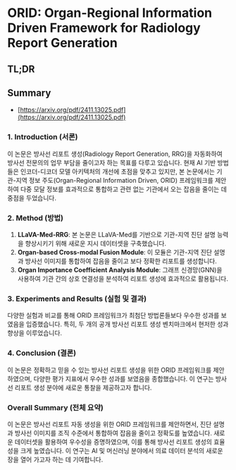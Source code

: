 # ORID: Organ-Regional Information Driven Framework for Radiology Report Generation
## TL;DR
## Summary
- [https://arxiv.org/pdf/2411.13025.pdf](https://arxiv.org/pdf/2411.13025.pdf)

### 1. Introduction (서론)
이 논문은 방사선 리포트 생성(Radiology Report Generation, RRG)을 자동화하여 방사선 전문의의 업무 부담을 줄이고자 하는 목표를 다루고 있습니다. 현재 AI 기반 방법들은 인코더-디코더 모델 아키텍처의 개선에 초점을 맞추고 있지만, 본 논문에서는 기관-지역 정보 주도(Organ-Regional Information Driven, ORID) 프레임워크를 제안하여 다중 모달 정보를 효과적으로 통합하고 관련 없는 기관에서 오는 잡음을 줄이는 데 중점을 두었습니다.

### 2. Method (방법)
1. **LLaVA-Med-RRG**: 본 논문은 LLaVA-Med를 기반으로 기관-지역 진단 설명 능력을 향상시키기 위해 새로운 지시 데이터셋을 구축했습니다.
2. **Organ-based Cross-modal Fusion Module**: 이 모듈은 기관-지역 진단 설명과 방사선 이미지를 통합하여 잡음을 줄이고 보다 정확한 리포트를 생성합니다.
3. **Organ Importance Coefficient Analysis Module**: 그래프 신경망(GNN)을 사용하여 기관 간의 상호 연결성을 분석하여 리포트 생성에 효과적으로 활용됩니다.

### 3. Experiments and Results (실험 및 결과)
다양한 실험과 비교를 통해 ORID 프레임워크가 최첨단 방법론들보다 우수한 성과를 보였음을 입증했습니다. 특히, 두 개의 공개 방사선 리포트 생성 벤치마크에서 현저한 성과 향상을 이루었습니다.

### 4. Conclusion (결론)
이 논문은 정확하고 믿을 수 있는 방사선 리포트 생성을 위한 ORID 프레임워크를 제안하였으며, 다양한 평가 지표에서 우수한 성과를 보였음을 종합했습니다. 이 연구는 방사선 리포트 생성 분야에 새로운 통찰을 제공하고자 합니다.

### Overall Summary (전체 요약)
이 논문은 방사선 리포트 자동 생성을 위한 ORID 프레임워크를 제안하면서, 진단 설명과 방사선 이미지를 조직 수준에서 통합하여 잡음을 줄이고 정확도를 높였습니다. 새로운 데이터셋을 활용하여 우수성을 증명하였으며, 이를 통해 방사선 리포트 생성의 효율성을 크게 높였습니다. 이 연구는 AI 및 머신러닝 분야에서 의료 데이터 분석의 새로운 장을 열어 가고자 하는 데 기여합니다.